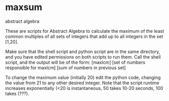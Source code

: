 maxsum
======

abstract algebra

These are scripts for Abstract Algebra to calculate the maximum of the least common multiples of all sets of integers that add up to all integers in the set [1,20].

Make sure that the shell script and python script are in the same directory, and you have edited permissions on both scripts to run them.
Call the shell script, and the output will be of the form:
[maxlcm] [set of numbers responsible for maxlcm] [sum of numbers in previous set]

To change the maximum value (initially 20) edit the python code, changing the value from 21 to any other desired integer.  Note that the script runtime increases exponentially (<20 is instantaneous, 50 takes 10-20 seconds, 100 takes (???).
